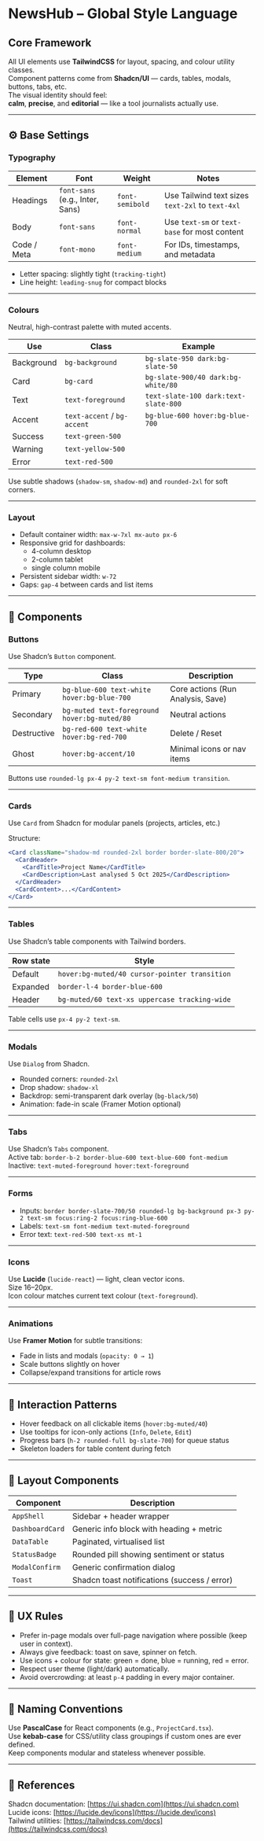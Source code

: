 # NewsHub – Global Style Language

## Core Framework
All UI elements use **TailwindCSS** for layout, spacing, and colour utility classes.  
Component patterns come from **Shadcn/UI** — cards, tables, modals, buttons, tabs, etc.  
The visual identity should feel:  
**calm**, **precise**, and **editorial** — like a tool journalists actually use.

---

## ⚙️ Base Settings

### Typography
| Element | Font | Weight | Notes |
|----------|-------|--------|-------|
| Headings | `font-sans` (e.g., Inter, Sans) | `font-semibold` | Use Tailwind text sizes `text-2xl` to `text-4xl` |
| Body | `font-sans` | `font-normal` | Use `text-sm` or `text-base` for most content |
| Code / Meta | `font-mono` | `font-medium` | For IDs, timestamps, and metadata |

- Letter spacing: slightly tight (`tracking-tight`)
- Line height: `leading-snug` for compact blocks

---

### Colours
Neutral, high-contrast palette with muted accents.

| Use | Class | Example |
|------|--------|---------|
| Background | `bg-background` | `bg-slate-950 dark:bg-slate-50` |
| Card | `bg-card` | `bg-slate-900/40 dark:bg-white/80` |
| Text | `text-foreground` | `text-slate-100 dark:text-slate-800` |
| Accent | `text-accent` / `bg-accent` | `bg-blue-600 hover:bg-blue-700` |
| Success | `text-green-500` |
| Warning | `text-yellow-500` |
| Error | `text-red-500` |

Use subtle shadows (`shadow-sm`, `shadow-md`) and `rounded-2xl` for soft corners.

---

### Layout
- Default container width: `max-w-7xl mx-auto px-6`
- Responsive grid for dashboards:  
  - 4-column desktop  
  - 2-column tablet  
  - single column mobile
- Persistent sidebar width: `w-72`
- Gaps: `gap-4` between cards and list items

---

## 🧩 Components

### Buttons
Use Shadcn’s `Button` component.

| Type | Class | Description |
|------|--------|-------------|
| Primary | `bg-blue-600 text-white hover:bg-blue-700` | Core actions (Run Analysis, Save) |
| Secondary | `bg-muted text-foreground hover:bg-muted/80` | Neutral actions |
| Destructive | `bg-red-600 text-white hover:bg-red-700` | Delete / Reset |
| Ghost | `hover:bg-accent/10` | Minimal icons or nav items |

Buttons use `rounded-lg px-4 py-2 text-sm font-medium transition`.

---

### Cards
Use `Card` from Shadcn for modular panels (projects, articles, etc.)

Structure:
```jsx
<Card className="shadow-md rounded-2xl border border-slate-800/20">
  <CardHeader>
    <CardTitle>Project Name</CardTitle>
    <CardDescription>Last analysed 5 Oct 2025</CardDescription>
  </CardHeader>
  <CardContent>...</CardContent>
</Card>
```

---

### Tables
Use Shadcn’s table components with Tailwind borders.

| Row state | Style |
|------------|--------|
| Default | `hover:bg-muted/40 cursor-pointer transition` |
| Expanded | `border-l-4 border-blue-600` |
| Header | `bg-muted/60 text-xs uppercase tracking-wide` |

Table cells use `px-4 py-2 text-sm`.

---

### Modals
Use `Dialog` from Shadcn.  
- Rounded corners: `rounded-2xl`  
- Drop shadow: `shadow-xl`  
- Backdrop: semi-transparent dark overlay (`bg-black/50`)  
- Animation: fade-in scale (Framer Motion optional)

---

### Tabs
Use Shadcn’s `Tabs` component.  
Active tab: `border-b-2 border-blue-600 text-blue-600 font-medium`  
Inactive: `text-muted-foreground hover:text-foreground`

---

### Forms
- Inputs: `border border-slate-700/50 rounded-lg bg-background px-3 py-2 text-sm focus:ring-2 focus:ring-blue-600`
- Labels: `text-sm font-medium text-muted-foreground`
- Error text: `text-red-500 text-xs mt-1`

---

### Icons
Use **Lucide** (`lucide-react`) — light, clean vector icons.  
Size 16–20px.  
Icon colour matches current text colour (`text-foreground`).

---

### Animations
Use **Framer Motion** for subtle transitions:
- Fade in lists and modals (`opacity: 0 → 1`)
- Scale buttons slightly on hover
- Collapse/expand transitions for article rows

---

## 🧭 Interaction Patterns
- Hover feedback on all clickable items (`hover:bg-muted/40`)
- Use tooltips for icon-only actions (`Info`, `Delete`, `Edit`)
- Progress bars (`h-2 rounded-full bg-slate-700`) for queue status
- Skeleton loaders for table content during fetch

---

## 🧱 Layout Components
| Component | Description |
|------------|-------------|
| `AppShell` | Sidebar + header wrapper |
| `DashboardCard` | Generic info block with heading + metric |
| `DataTable` | Paginated, virtualised list |
| `StatusBadge` | Rounded pill showing sentiment or status |
| `ModalConfirm` | Generic confirmation dialog |
| `Toast` | Shadcn toast notifications (success / error) |

---

## 🧠 UX Rules
- Prefer in-page modals over full-page navigation where possible (keep user in context).  
- Always give feedback: toast on save, spinner on fetch.  
- Use icons + colour for state: green = done, blue = running, red = error.  
- Respect user theme (light/dark) automatically.  
- Avoid overcrowding: at least `p-4` padding in every major container.

---

## 🧾 Naming Conventions
Use **PascalCase** for React components (e.g., `ProjectCard.tsx`).  
Use **kebab-case** for CSS/utility class groupings if custom ones are ever defined.  
Keep components modular and stateless whenever possible.

---

## 🔖 References
Shadcn documentation: [https://ui.shadcn.com](https://ui.shadcn.com)  
Lucide icons: [https://lucide.dev/icons](https://lucide.dev/icons)  
Tailwind utilities: [https://tailwindcss.com/docs](https://tailwindcss.com/docs)
